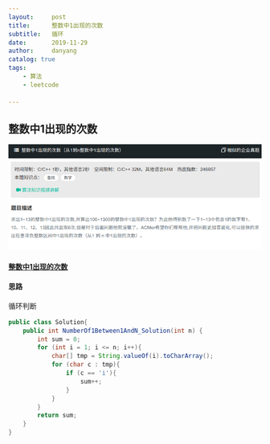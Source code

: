```yaml
---
layout:     post
title:      整数中1出现的次数
subtitle:   循环
date:       2019-11-29
author:     danyang
catalog: true
tags:
    - 算法
    - leetcode

---
```


## 整数中1出现的次数

![](../img/整数中一出现的次数.png)

#### [整数中1出现的次数](https://www.nowcoder.com/practice/bd7f978302044eee894445e244c7eee6?tpId=13&tqId=11184&tPage=2&rp=1&ru=%2Fta%2Fcoding-interviews&qru=%2Fta%2Fcoding-interviews%2Fquestion-ranking)

#### 思路

循环判断

```java
public class Solution{
    public int NumberOf1Between1AndN_Solution(int n) {
		int sum = 0;
        for (int i = 1; i <= n; i++){
            char[] tmp = String.valueOf(i).toCharArray();
            for (char c : tmp){
                if (c == 'i'){
                    sum++;
                }
            }
        }
        return sum;
    }
}
```

